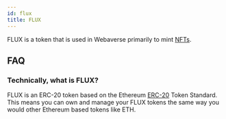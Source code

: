 ```yaml
---
id: flux 
title: FLUX 
---
```


FLUX is a token that is used in Webaverse primarily to mint [NFTs](./nfts).

## FAQ

### Technically, what is FLUX?

FLUX is an ERC-20 token based on the Ethereum [ERC-20](https://eips.ethereum.org/EIPS/eip-20) Token Standard. This means you can own and manage your FLUX tokens the same way you would other Ethereum based tokens like ETH.
